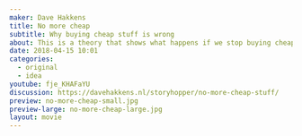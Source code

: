 ```yaml
---
maker: Dave Hakkens
title: No more cheap
subtitle: Why buying cheap stuff is wrong
about: This is a theory that shows what happens if we stop buying cheap stuff. We could have better quality products, have higher salaries and reduce the amount of waste. Maybe its time to try it out?
date: 2018-04-15 10:01
categories:
  - original
  - idea
youtube: fje_KHAFaYU
discussion: https://davehakkens.nl/storyhopper/no-more-cheap-stuff/
preview: no-more-cheap-small.jpg
preview-large: no-more-cheap-large.jpg
layout: movie
---
```

